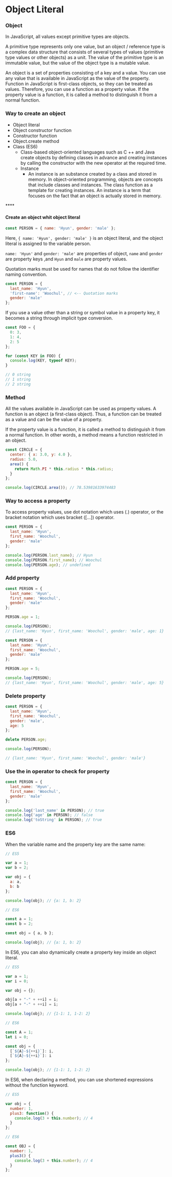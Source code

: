 # Object Literal

### Object

In JavaScript, all values except primitive types are objects.

A primitive type represents only one value, but an object / reference type is a complex data structure that consists of several types of values \(primitive type values or other objects\) as a unit. The value of the primitive type is an immutable value, but the value of the object type is a mutable value.

An object is a set of properties consisting of a key and a value. You can use any value that is available in JavaScript as the value of the property. Function in JavaScript is first-class objects, so they can be treated as values. Therefore, you can use a function as a property value. If the property value is a function, it is called a method to distinguish it from a normal function.

#### 

### Way to create an object

* Object literal
* Object constructor function
* Constructor function
* Object.create method
* Class \(ES6\)
  * Class-based object-oriented languages such as C ++ and Java create objects by defining classes in advance and creating instances by calling the constructor with the new operator at the required time.
  * Instance
    * An instance is an substance created by a class and stored in memory. In object-oriented programming, objects are concepts that include classes and instances. The class function as a template for creating instances. An instance is a term that focuses on the fact that an object is actually stored in memory.

\*\*\*\*

#### **Create an object whit object literal**

```javascript
const PERSON = { name: 'Hyun', gender: 'male' };
```

Here, `{ name: 'Hyun', gender: 'male' }` is an object literal, and the object literal is assigned to the variable person.

`name: 'Hyun'` and `gender: 'male'` are properties of object, `name` and `gender` are property keys ,and `Hyun` and `male` are property values.

Quotation marks must be used for names that do not follow the identifier naming convention.

```javascript
const PERSON = {
  last_name: 'Hyun',
  'first-name': 'Woochul', // <-- Quotation marks
  gender: 'male'
};
```

If you use a value other than a string or symbol value in a property key, it becomes a string through implicit type conversion.

```javascript
const FOO = {
  0: 3,
  1: 4,
  2: 5
};

for (const KEY in FOO) {
  console.log(KEY, typeof KEY);
}

// 0 string
// 1 string
// 2 string
```

#### 

### Method

All the values available in JavaScript can be used as property values. A function is an object \(a first-class object\). Thus, a function can be treated as a value and can be the value of a property.

If the property value is a function, it is called a method to distinguish it from a normal function. In other words, a method means a function restricted in an object.

```javascript
const CIRCLE = {
  center: { x: 3.0, y: 4.0 },
  radius: 5.0,
  area() {
    return Math.PI * this.radius * this.radius;
  }
};

console.log(CIRCLE.area()); // 78.53981633974483
```

#### 

### Way to access a property

To access property values, use dot notation which uses \(.\) operator, or the bracket notation which uses bracket \(\[...\]\) operator.

```javascript
const PERSON = {
  last_name: 'Hyun',
  first_name: 'Woochul',
  gender: 'male'
};

console.log(PERSON.last_name); // Hyun
console.log(PERSON.first_name); // Woochul
console.log(PERSON.age); // undefined
```

#### 

### Add property

```javascript
const PERSON = {
  last_name: 'Hyun',
  first_name: 'Woochul',
  gender: 'male'
};

PERSON.age = 1;

console.log(PERSON);
// {last_name: 'Hyun', first_name: 'Woochul', gender: 'male', age: 1}
```

```javascript
const PERSON = {
  last_name: 'Hyun',
  first_name: 'Woochul',
  gender: 'male'
};

PERSON.age = 5;

console.log(PERSON);
// {last_name: 'Hyun', first_name: 'Woochul', gender: 'male', age: 5}
```

#### 

### Delete property

```javascript
const PERSON = {
  last_name: 'Hyun',
  first_name: 'Woochul',
  gender: 'male',
  age: 5
};

delete PERSON.age;

console.log(PERSON);

// {last_name: 'Hyun', first_name: 'Woochul', gender: 'male'}
```

#### 

### Use the in operator to check for property

```javascript
const PERSON = {
  last_name: 'Hyun',
  first_name: 'Woochul',
  gender: 'male'
};

console.log('last_name' in PERSON); // true
console.log('age' in PERSON); // false
console.log('toString' in PERSON); // true
```



### ES6

When the variable name and the property key are the same name:

```javascript
// ES5

var a = 1;
var b = 2;

var obj = {
  a: a,
  b: b
};

console.log(obj); // {a: 1, b: 2}
```

```javascript
// ES6

const a = 1;
const b = 2;

const obj = { a, b };

console.log(obj); // {a: 1, b: 2}
```

In ES6, you can also dynamically create a property key inside an object literal.

```javascript
// ES5

var a = 1;
var i = 0;

var obj = {};

obj[a + "-" + ++i] = i;
obj[a + "-" + ++i] = i;

console.log(obj); // {1-1: 1, 1-2: 2}
```

```javascript
// ES6

const A = 1;
let i = 0;

const obj = {
  [`${A}-${++i}`]: i,
  [`${A}-${++i}`]: i
};

console.log(obj); // {1-1: 1, 1-2: 2}
```

In ES6, when declaring a method, you can use shortened expressions without the function keyword.

```javascript
// ES5

var obj = {
  number: 1,
  plus3: function() {
    console.log(3 + this.number); // 4
  }
};
```

```javascript
// ES6

const OBJ = {
  number: 1,
  plus3() {
    console.log(3 + this.number); // 4
  }
};
```

